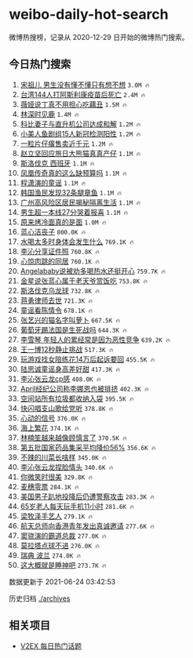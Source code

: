 # weibo-daily-hot-search

微博热搜榜，记录从 2020-12-29 日开始的微博热门搜索。

## 今日热门搜索

<!-- BEGIN -->

1. [宋祖儿 男生没有懂不懂只有想不想](https://s.weibo.com/weibo?q=%E5%AE%8B%E7%A5%96%E5%84%BF%20%E7%94%B7%E7%94%9F%E6%B2%A1%E6%9C%89%E6%87%82%E4%B8%8D%E6%87%82%E5%8F%AA%E6%9C%89%E6%83%B3%E4%B8%8D%E6%83%B3&Refer=top) `3.0M 🔥`
1. [台湾144人打阿斯利康疫苗后死亡](https://s.weibo.com/weibo?q=%23%E5%8F%B0%E6%B9%BE144%E4%BA%BA%E6%89%93%E9%98%BF%E6%96%AF%E5%88%A9%E5%BA%B7%E7%96%AB%E8%8B%97%E5%90%8E%E6%AD%BB%E4%BA%A1%23&Refer=top) `2.4M 🔥`
1. [薇娅说丁真不用担心吃藕丑](https://s.weibo.com/weibo?q=%23%E8%96%87%E5%A8%85%E8%AF%B4%E4%B8%81%E7%9C%9F%E4%B8%8D%E7%94%A8%E6%8B%85%E5%BF%83%E5%90%83%E8%97%95%E4%B8%91%23&Refer=top) `1.5M 🔥`
1. [林深时见鹿](https://s.weibo.com/weibo?q=%23%E6%9E%97%E6%B7%B1%E6%97%B6%E8%A7%81%E9%B9%BF%23&Refer=top) `1.4M 🔥`
1. [科比妻子与直升机公司达成和解](https://s.weibo.com/weibo?q=%23%E7%A7%91%E6%AF%94%E5%A6%BB%E5%AD%90%E4%B8%8E%E7%9B%B4%E5%8D%87%E6%9C%BA%E5%85%AC%E5%8F%B8%E8%BE%BE%E6%88%90%E5%92%8C%E8%A7%A3%23&Refer=top) `1.2M 🔥`
1. [小美人鱼剧组15人新冠检测阳性](https://s.weibo.com/weibo?q=%23%E5%B0%8F%E7%BE%8E%E4%BA%BA%E9%B1%BC%E5%89%A7%E7%BB%8415%E4%BA%BA%E6%96%B0%E5%86%A0%E6%A3%80%E6%B5%8B%E9%98%B3%E6%80%A7%23&Refer=top) `1.2M 🔥`
1. [一粒片仔癀售卖近千元](https://s.weibo.com/weibo?q=%23%E4%B8%80%E7%B2%92%E7%89%87%E4%BB%94%E7%99%80%E5%94%AE%E5%8D%96%E8%BF%91%E5%8D%83%E5%85%83%23&Refer=top) `1.2M 🔥`
1. [赵立坚回应旅日大熊猫真真产仔](https://s.weibo.com/weibo?q=%23%E8%B5%B5%E7%AB%8B%E5%9D%9A%E5%9B%9E%E5%BA%94%E6%97%85%E6%97%A5%E5%A4%A7%E7%86%8A%E7%8C%AB%E7%9C%9F%E7%9C%9F%E4%BA%A7%E4%BB%94%23&Refer=top) `1.1M 🔥`
1. [斯洛伐克 西班牙](https://s.weibo.com/weibo?q=%E6%96%AF%E6%B4%9B%E4%BC%90%E5%85%8B%20%E8%A5%BF%E7%8F%AD%E7%89%99&Refer=top) `1.1M 🔥`
1. [凤凰传奇真的这么缺预算吗](https://s.weibo.com/weibo?q=%23%E5%87%A4%E5%87%B0%E4%BC%A0%E5%A5%87%E7%9C%9F%E7%9A%84%E8%BF%99%E4%B9%88%E7%BC%BA%E9%A2%84%E7%AE%97%E5%90%97%23&Refer=top) `1.1M 🔥`
1. [程潇演的童谣](https://s.weibo.com/weibo?q=%23%E7%A8%8B%E6%BD%87%E6%BC%94%E7%9A%84%E7%AB%A5%E8%B0%A3%23&Refer=top) `1.1M 🔥`
1. [韩国渔民发现32条腿章鱼](https://s.weibo.com/weibo?q=%23%E9%9F%A9%E5%9B%BD%E6%B8%94%E6%B0%91%E5%8F%91%E7%8E%B032%E6%9D%A1%E8%85%BF%E7%AB%A0%E9%B1%BC%23&Refer=top) `1.1M 🔥`
1. [广州高风险区居民揭秘隔离生活](https://s.weibo.com/weibo?q=%23%E5%B9%BF%E5%B7%9E%E9%AB%98%E9%A3%8E%E9%99%A9%E5%8C%BA%E5%B1%85%E6%B0%91%E6%8F%AD%E7%A7%98%E9%9A%94%E7%A6%BB%E7%94%9F%E6%B4%BB%23&Refer=top) `1.1M 🔥`
1. [男生超一本线27分哭着报喜](https://s.weibo.com/weibo?q=%23%E7%94%B7%E7%94%9F%E8%B6%85%E4%B8%80%E6%9C%AC%E7%BA%BF27%E5%88%86%E5%93%AD%E7%9D%80%E6%8A%A5%E5%96%9C%23&Refer=top) `1.1M 🔥`
1. [原来烤冷面真的是面](https://s.weibo.com/weibo?q=%23%E5%8E%9F%E6%9D%A5%E7%83%A4%E5%86%B7%E9%9D%A2%E7%9C%9F%E7%9A%84%E6%98%AF%E9%9D%A2%23&Refer=top) `1.0M 🔥`
1. [蓝心洁丧子](https://s.weibo.com/weibo?q=%23%E8%93%9D%E5%BF%83%E6%B4%81%E4%B8%A7%E5%AD%90%23&Refer=top) `800.0K 🔥`
1. [水喝太多时身体会发生什么](https://s.weibo.com/weibo?q=%23%E6%B0%B4%E5%96%9D%E5%A4%AA%E5%A4%9A%E6%97%B6%E8%BA%AB%E4%BD%93%E4%BC%9A%E5%8F%91%E7%94%9F%E4%BB%80%E4%B9%88%23&Refer=top) `769.1K 🔥`
1. [李沁分享证件照](https://s.weibo.com/weibo?q=%23%E6%9D%8E%E6%B2%81%E5%88%86%E4%BA%AB%E8%AF%81%E4%BB%B6%E7%85%A7%23&Refer=top) `760.8K 🔥`
1. [心惊肉跳的同居](https://s.weibo.com/weibo?q=%23%E5%BF%83%E6%83%8A%E8%82%89%E8%B7%B3%E7%9A%84%E5%90%8C%E5%B1%85%23&Refer=top) `760.1K 🔥`
1. [Angelababy说被劝多喝热水还挺开心](https://s.weibo.com/weibo?q=%23Angelababy%E8%AF%B4%E8%A2%AB%E5%8A%9D%E5%A4%9A%E5%96%9D%E7%83%AD%E6%B0%B4%E8%BF%98%E6%8C%BA%E5%BC%80%E5%BF%83%23&Refer=top) `759.7K 🔥`
1. [金星说张蓝心属于老天爷赏饭吃](https://s.weibo.com/weibo?q=%23%E9%87%91%E6%98%9F%E8%AF%B4%E5%BC%A0%E8%93%9D%E5%BF%83%E5%B1%9E%E4%BA%8E%E8%80%81%E5%A4%A9%E7%88%B7%E8%B5%8F%E9%A5%AD%E5%90%83%23&Refer=top) `753.8K 🔥`
1. [斯洛伐克乌龙球](https://s.weibo.com/weibo?q=%E6%96%AF%E6%B4%9B%E4%BC%90%E5%85%8B%E4%B9%8C%E9%BE%99%E7%90%83&Refer=top) `732.8K 🔥`
1. [蒋勇律师去世](https://s.weibo.com/weibo?q=%23%E8%92%8B%E5%8B%87%E5%BE%8B%E5%B8%88%E5%8E%BB%E4%B8%96%23&Refer=top) `721.3K 🔥`
1. [童谣看陈情令](https://s.weibo.com/weibo?q=%23%E7%AB%A5%E8%B0%A3%E7%9C%8B%E9%99%88%E6%83%85%E4%BB%A4%23&Refer=top) `678.1K 🔥`
1. [张艺兴的猫名字叫萝卜](https://s.weibo.com/weibo?q=%23%E5%BC%A0%E8%89%BA%E5%85%B4%E7%9A%84%E7%8C%AB%E5%90%8D%E5%AD%97%E5%8F%AB%E8%90%9D%E5%8D%9C%23&Refer=top) `667.5K 🔥`
1. [葡萄牙踢法国是生死战吗](https://s.weibo.com/weibo?q=%23%E8%91%A1%E8%90%84%E7%89%99%E8%B8%A2%E6%B3%95%E5%9B%BD%E6%98%AF%E7%94%9F%E6%AD%BB%E6%88%98%E5%90%97%23&Refer=top) `644.3K 🔥`
1. [李雪琴 年轻人的累经常是因为恶性竞争](https://s.weibo.com/weibo?q=%E6%9D%8E%E9%9B%AA%E7%90%B4%20%E5%B9%B4%E8%BD%BB%E4%BA%BA%E7%9A%84%E7%B4%AF%E7%BB%8F%E5%B8%B8%E6%98%AF%E5%9B%A0%E4%B8%BA%E6%81%B6%E6%80%A7%E7%AB%9E%E4%BA%89&Refer=top) `639.2K 🔥`
1. [王一博12秒静止挑战](https://s.weibo.com/weibo?q=%23%E7%8E%8B%E4%B8%80%E5%8D%9A12%E7%A7%92%E9%9D%99%E6%AD%A2%E6%8C%91%E6%88%98%23&Refer=top) `517.3K 🔥`
1. [玩游戏找女陪练花14万后起诉要回](https://s.weibo.com/weibo?q=%23%E7%8E%A9%E6%B8%B8%E6%88%8F%E6%89%BE%E5%A5%B3%E9%99%AA%E7%BB%83%E8%8A%B114%E4%B8%87%E5%90%8E%E8%B5%B7%E8%AF%89%E8%A6%81%E5%9B%9E%23&Refer=top) `455.5K 🔥`
1. [陆思诚童谣身高差好甜](https://s.weibo.com/weibo?q=%23%E9%99%86%E6%80%9D%E8%AF%9A%E7%AB%A5%E8%B0%A3%E8%BA%AB%E9%AB%98%E5%B7%AE%E5%A5%BD%E7%94%9C%23&Refer=top) `417.3K 🔥`
1. [李沁张云龙cp感](https://s.weibo.com/weibo?q=%23%E6%9D%8E%E6%B2%81%E5%BC%A0%E4%BA%91%E9%BE%99cp%E6%84%9F%23&Refer=top) `408.0K 🔥`
1. [April经纪公司称李娜恩也被排挤](https://s.weibo.com/weibo?q=%23April%E7%BB%8F%E7%BA%AA%E5%85%AC%E5%8F%B8%E7%A7%B0%E6%9D%8E%E5%A8%9C%E6%81%A9%E4%B9%9F%E8%A2%AB%E6%8E%92%E6%8C%A4%23&Refer=top) `402.3K 🔥`
1. [空间站所有垃圾都收纳入袋](https://s.weibo.com/weibo?q=%23%E7%A9%BA%E9%97%B4%E7%AB%99%E6%89%80%E6%9C%89%E5%9E%83%E5%9C%BE%E9%83%BD%E6%94%B6%E7%BA%B3%E5%85%A5%E8%A2%8B%23&Refer=top) `395.5K 🔥`
1. [快闪唱支山歌给党听](https://s.weibo.com/weibo?q=%23%E5%BF%AB%E9%97%AA%E5%94%B1%E6%94%AF%E5%B1%B1%E6%AD%8C%E7%BB%99%E5%85%9A%E5%90%AC%23&Refer=top) `378.8K 🔥`
1. [心动的信号](https://s.weibo.com/weibo?q=%E5%BF%83%E5%8A%A8%E7%9A%84%E4%BF%A1%E5%8F%B7&Refer=top) `376.0K 🔥`
1. [海上繁花](https://s.weibo.com/weibo?q=%23%E6%B5%B7%E4%B8%8A%E7%B9%81%E8%8A%B1%23&Refer=top) `374.1K 🔥`
1. [林楠笙越来越像顾慎言了](https://s.weibo.com/weibo?q=%23%E6%9E%97%E6%A5%A0%E7%AC%99%E8%B6%8A%E6%9D%A5%E8%B6%8A%E5%83%8F%E9%A1%BE%E6%85%8E%E8%A8%80%E4%BA%86%23&Refer=top) `370.5K 🔥`
1. [第五批国家药品集采平均降价56%](https://s.weibo.com/weibo?q=%23%E7%AC%AC%E4%BA%94%E6%89%B9%E5%9B%BD%E5%AE%B6%E8%8D%AF%E5%93%81%E9%9B%86%E9%87%87%E5%B9%B3%E5%9D%87%E9%99%8D%E4%BB%B756%25%23&Refer=top) `356.6K 🔥`
1. [不辣的川菜长啥样](https://s.weibo.com/weibo?q=%23%E4%B8%8D%E8%BE%A3%E7%9A%84%E5%B7%9D%E8%8F%9C%E9%95%BF%E5%95%A5%E6%A0%B7%23&Refer=top) `345.0K 🔥`
1. [李沁张云龙捏脸情头](https://s.weibo.com/weibo?q=%23%E6%9D%8E%E6%B2%81%E5%BC%A0%E4%BA%91%E9%BE%99%E6%8D%8F%E8%84%B8%E6%83%85%E5%A4%B4%23&Refer=top) `340.6K 🔥`
1. [你微笑时很美](https://s.weibo.com/weibo?q=%E4%BD%A0%E5%BE%AE%E7%AC%91%E6%97%B6%E5%BE%88%E7%BE%8E&Refer=top) `329.8K 🔥`
1. [麦穗零票](https://s.weibo.com/weibo?q=%23%E9%BA%A6%E7%A9%97%E9%9B%B6%E7%A5%A8%23&Refer=top) `284.1K 🔥`
1. [美国男子趴地投降后仍遭警察攻击](https://s.weibo.com/weibo?q=%23%E7%BE%8E%E5%9B%BD%E7%94%B7%E5%AD%90%E8%B6%B4%E5%9C%B0%E6%8A%95%E9%99%8D%E5%90%8E%E4%BB%8D%E9%81%AD%E8%AD%A6%E5%AF%9F%E6%94%BB%E5%87%BB%23&Refer=top) `283.3K 🔥`
1. [65岁老人每天玩手机11小时](https://s.weibo.com/weibo?q=%2365%E5%B2%81%E8%80%81%E4%BA%BA%E6%AF%8F%E5%A4%A9%E7%8E%A9%E6%89%8B%E6%9C%BA11%E5%B0%8F%E6%97%B6%23&Refer=top) `281.6K 🔥`
1. [梁牧泽手艺人](https://s.weibo.com/weibo?q=%23%E6%A2%81%E7%89%A7%E6%B3%BD%E6%89%8B%E8%89%BA%E4%BA%BA%23&Refer=top) `279.1K 🔥`
1. [航天总师向香港青年发出真诚邀请](https://s.weibo.com/weibo?q=%23%E8%88%AA%E5%A4%A9%E6%80%BB%E5%B8%88%E5%90%91%E9%A6%99%E6%B8%AF%E9%9D%92%E5%B9%B4%E5%8F%91%E5%87%BA%E7%9C%9F%E8%AF%9A%E9%82%80%E8%AF%B7%23&Refer=top) `277.6K 🔥`
1. [窦骁演的霸道总裁](https://s.weibo.com/weibo?q=%23%E7%AA%A6%E9%AA%81%E6%BC%94%E7%9A%84%E9%9C%B8%E9%81%93%E6%80%BB%E8%A3%81%23&Refer=top) `277.0K 🔥`
1. [莫拉塔点球不进](https://s.weibo.com/weibo?q=%E8%8E%AB%E6%8B%89%E5%A1%94%E7%82%B9%E7%90%83%E4%B8%8D%E8%BF%9B&Refer=top) `276.0K 🔥`
1. [瑞典 波兰](https://s.weibo.com/weibo?q=%E7%91%9E%E5%85%B8%20%E6%B3%A2%E5%85%B0&Refer=top) `274.0K 🔥`
1. [这大概就是睡神吧](https://s.weibo.com/weibo?q=%23%E8%BF%99%E5%A4%A7%E6%A6%82%E5%B0%B1%E6%98%AF%E7%9D%A1%E7%A5%9E%E5%90%A7%23&Refer=top) `273.7K 🔥`

数据更新于 2021-06-24 03:42:53

<!-- END -->

历史归档 [./archives](./archives)

## 相关项目

- [V2EX 每日热门话题](https://github.com/boojack/v2ex-daily-hot-topic)
